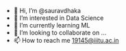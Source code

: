 - 👋 Hi, I’m @sauravdhaka
- 👀 I’m interested in Data Science
- 🌱 I’m currently learning ML
- 💞️ I’m looking to collaborate on ...
- 📫 How to reach me 19145@iiitu.ac.in

<!---
sauravdhaka/sauravdhaka is a ✨ special ✨ repository because its `README.md` (this file) appears on your GitHub profile.
You can click the Preview link to take a look at your changes.
--->
